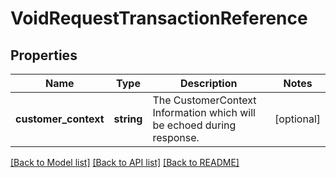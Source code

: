 # VoidRequestTransactionReference

## Properties
Name | Type | Description | Notes
------------ | ------------- | ------------- | -------------
**customer_context** | **string** | The CustomerContext Information which will be echoed during response. | [optional] 

[[Back to Model list]](../../README.md#documentation-for-models) [[Back to API list]](../../README.md#documentation-for-api-endpoints) [[Back to README]](../../README.md)

